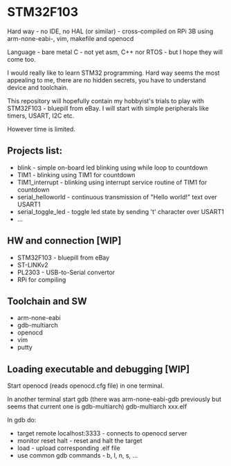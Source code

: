 # STM32F103
Hard way - no IDE, no HAL (or similar) - cross-compiled on RPi 3B using arm-none-eabi-, vim, makefile and openocd

Language - bare metal C - not yet asm, C++ nor RTOS - but I hope they will come too.

I would really like to learn STM32 programming. Hard way seems the most appealing to me, there are no hidden secrets, you have to understand device and toolchain.

This repository will hopefully contain my hobbyist's trials to play with STM32F103 - bluepill from eBay. I will start with simple peripherals like timers, USART, I2C etc.

However time is limited.

## Projects list:
* blink - simple on-board led blinking using while loop to countdown
* TIM1 - blinking using TIM1 for countdown
* TIM1_interrupt - blinking using interrupt service routine of TIM1 for countdown
* serial_helloworld - continuous transmission of "Hello world!" text over USART1
* serial_toggle_led - toggle led state by sending 't' character over USART1 
* ...

## HW and connection [WIP]
* STM32F103 - bluepill from eBay
* ST-LINKv2
* PL2303 - USB-to-Serial convertor
* RPi for compiling

## Toolchain and SW
* arm-none-eabi
* gdb-multiarch
* openocd
* vim
* putty

## Loading executable and debugging [WIP]
Start openocd (reads openocd.cfg file) in one terminal.

In another terminal start gdb (there was arm-none-eabi-gdb previously but seems that current one is gdb-multiarch) gdb-multiarch xxx.elf

In gdb do:
* target remote localhost:3333 - connects to openocd server
* monitor reset halt - reset and halt the target
* load - upload corresponding .elf file
* use common gdb commands - b, l, n, s, ...

